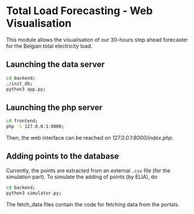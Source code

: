 # Total Load Forecasting - Web Visualisation
This module allows the visualisation of our 30-hours step ahead forecaster for the Belgian total electricity load.

## Launching the data server
```bash
cd backend;
./init_db;
python3 app.py;
```

## Launching the php server
```bash
cd frontend;
php -S 127.0.0.1:8000;
```
Then, the web interface can be reached on _127.0.0.1:8000/index.php_.

## Adding points to the database
Currently, the points are extracted from an external `.csv` file (for the simulation part). To simulate the adding of points (by ELIA), do
```bash
cd backend;
python3 simulator.py;
```

The fetch_data files contain the code for fetching data from the portals.
